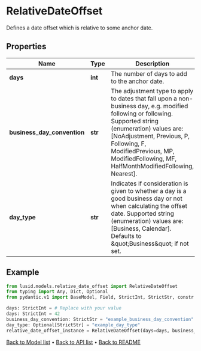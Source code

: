 # RelativeDateOffset

Defines a date offset which is relative to some anchor date.
## Properties
Name | Type | Description | Notes
------------ | ------------- | ------------- | -------------
**days** | **int** | The number of days to add to the anchor date. | 
**business_day_convention** | **str** | The adjustment type to apply to dates that fall upon a non-business day, e.g. modified following or following.    Supported string (enumeration) values are: [NoAdjustment, Previous, P, Following, F, ModifiedPrevious, MP, ModifiedFollowing, MF, HalfMonthModifiedFollowing, Nearest]. | 
**day_type** | **str** | Indicates if consideration is given to whether a day is a good business day or not when calculating the offset date.    Supported string (enumeration) values are: [Business, Calendar].  Defaults to \&quot;Business\&quot; if not set. | [optional] 
## Example

```python
from lusid.models.relative_date_offset import RelativeDateOffset
from typing import Any, Dict, Optional
from pydantic.v1 import BaseModel, Field, StrictInt, StrictStr, constr

days: StrictInt = # Replace with your value
days: StrictInt = 42
business_day_convention: StrictStr = "example_business_day_convention"
day_type: Optional[StrictStr] = "example_day_type"
relative_date_offset_instance = RelativeDateOffset(days=days, business_day_convention=business_day_convention, day_type=day_type)

```

[Back to Model list](../README.md#documentation-for-models) &#8226; [Back to API list](../README.md#documentation-for-api-endpoints) &#8226; [Back to README](../README.md)

